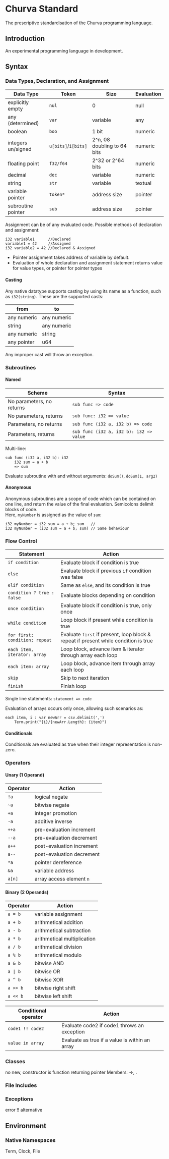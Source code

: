 # Churva Standard

The prescriptive standardisation of the Churva programming language.

## Introduction

An experimental programming language in development.

## Syntax
### Data Types, Declaration, and Assignment

| Data Type          | Token               | Size                        | Evaluation |
| ------------------ | ------------------- | --------------------------- | ---------- |
| explicitly empty   | `nul`               | 0                           | null       |
| any (determined)   | `var`               | variable                    | any        |
| boolean            | `boo`               | 1 bit                       | numeric    |
| integers un/signed | `u[bits]`/`i[bits]` | 2^n, 08 doubling to 64 bits | numeric    |
| floating point     | `f32/f64`           | 2^32 or 2^64 bits           | numeric    |
| decimal            | `dec`               | variable                    | numeric    |
| string             | `str`               | variable                    | textual    |
| variable pointer   | `token*`            | address size                | pointer    |
| subroutine pointer | `sub`               | address size                | pointer    |

Assignment can be of any evaluated code. Possible methods of declaration and assignment:

    i32 variable1      //Declared
	variable1 = 42     //Assigned
	i32 variable2 = 42 //Declared & Assigned

* Pointer assignment takes address of variable by default.
* Evaluation of whole declaration and assignment statement returns value for value types, or pointer for pointer types

#### Casting

Any native datatype supports casting by using its name as a function, such as `i32(string)`. These are the supported casts:

| from        | to          |
| ----------- | ----------- |
| any numeric | any numeric |
| string      | any numeric |
| any numeric | string      |
| any pointer | u64         |

Any improper cast will throw an exception.

### Subroutines
#### Named

| Scheme                    | Syntax                                  |
| ------------------------- | --------------------------------------- |
| No parameters, no returns | `sub func => code`                      |
| No parameters, returns    | `sub func: i32 => value`                |
| Parameters, no returns    | `sub func (i32 a, i32 b) => code`       |
| Parameters, returns       | `sub func (i32 a, i32 b): i32 => value` |

Multi-line:

    sub func (i32 a, i32 b): i32 
        i32 sum = a + b
        => sum

Evaluate subroutine with and without arguments: `doSum()`, `doSum(1, arg2)`

#### Anonymous

Anonymous subroutines are a scope of code which can be contained on one line, and return the value of the final evaluation. Semicolons delimit blocks of code.  
Here, `myNumber` is assigned as the value of `sum`:

    i32 myNumber = i32 sum = a + b; sum   //
	i32 myNumber = (i32 sum = a + b; sum) // Same behaviour

### Flow Control

| Statement                      | Action                                                                              |
| ------------------------------ | ----------------------------------------------------------------------------------- |
| `if condition`                 | Evaluate block if condition is true                                                 |
| `else`                         | Evaluate block if previous `if` condition was false                                 |
| `elif condition`               | Same as `else`, and its condition is true                                           |
| `condition ? true : false`     | Evaluate blocks depending on condition                                              |
| `once condition`               | Evaluate block if condition is true, only once                                    |
| `while condition`              | Loop block if present while condition is true                                       |
| `for first; condition; repeat` | Evaluate `first` if present, loop block & repeat if present while condition is true |
| `each item, iterator: array`   | Loop block, advance item & iterator through array each loop                         |
| `each item: array`             | Loop block, advance item through array each loop                                    |
| `skip`                         | Skip to next iteration                                                              |
| `finish`                       | Finish loop                                                                         |

Single line statements: `statement => code`

Evaluation of arrays occurs only once, allowing such scenarios as:

    each item, i : var newArr = csv.delimit(',')
		Term.print("{i}/{newArr.Length}: {item}")

#### Conditionals

Conditionals are evaluated as true when their integer representation is non-zero.

### Operators
#### Unary (1 Operand)

| Operator | Action                    |
| -------- | ------------------------- |
| `!a`     | logical negate            |
| `~a`     | bitwise negate            |
| `+a`     | integer promotion         |
| `-a`     | additive inverse          |
| `++a`    | pre-evaluation increment  |
| `--a`    | pre-evaluation decrement  |
| `a++`    | post-evaluation increment |
| `a--`    | post-evaluation decrement |
| `*a`     | pointer dereference       |
| `&a`     | variable address          |
| `a[n]`   | array access element `n`  |

#### Binary (2 Operands)

| Operator                | Action                      |
| ----------------------- | --------------------------- |
| `a = b`                 | variable assignment         |
| `a + b`                 | arithmetical addition       |
| `a - b`                 | arithmetical subtraction    |
| `a * b`                 | arithmetical multiplication |
| `a / b`                 | arithmetical division       |
| `a % b`                 | arithmetical modulo         |
| `a & b`                 | bitwise AND                 |
| <code>a &#124; b</code> | bitwise OR                  |
| `a ^ b`                 | bitwise XOR                 |
| `a >> b`                | bitwise right shift         |
| `a << b`                | bitwise left shift          |

| Conditional operator | Action                                          |
| -------------------- | ----------------------------------------------- |
| `code1 !! code2`     | Evaluate code2 if code1 throws an exception     |
| `value in array`     | Evaluate as true if a value is within an array |

### Classes

no new, constructor is function returning pointer
Members: ->, .

### File Includes

### Exceptions
error !! alternative

## Environment

### Native Namespaces

Term, Clock, File
